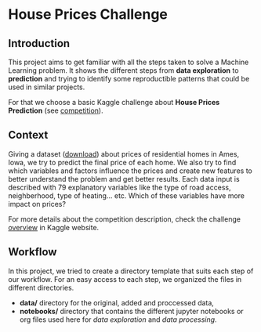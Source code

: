 # House Prices Challenge
## Introduction

This project aims to get familiar with all the steps taken to solve a Machine Learning problem. It shows the different steps from **data exploration** to **prediction** and trying to identify some reproductible patterns that could be used in similar projects.

​For that we choose a basic Kaggle challenge about **House Prices Prediction** (see [competition](https://www.kaggle.com/c/house-prices-advanced-regression-techniques)).



## Context

​Giving a dataset ([download](https://www.kaggle.com/c/house-prices-advanced-regression-techniques/data)) about prices of residential homes in Ames, Iowa, we try to predict the final price of each home. We also try to find which variables and factors influence the prices and create new features to better understand the problem and get better results. Each data input is described with 79 explanatory variables like the type of road access, neighberhood, type of heating... etc. Which of these variables have more impact on prices?

​For more details about the competition description, check the challenge [overview](https://www.kaggle.com/c/house-prices-advanced-regression-techniques) in Kaggle website.



## Workflow

In this project, we tried to create a directory template that suits each step of our workflow. For an easy access to each step, we organized the files in different directories. 

- **data/** directory for the original, added and proccessed data,
- **notebooks/** directory that contains the different jupyter notebooks or org files used here for *data exploration* and *data processing*.

